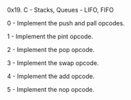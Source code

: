 0x19. C - Stacks, Queues - LIFO, FIFO

0 - Implement the push and pall opcodes.

1 - Implement the pint opcode.

2 - Implement the pop opcode.

3 - Implement the swap opcode.

4 - Implement the add opcode.

5 - Implement the nop opcode.
